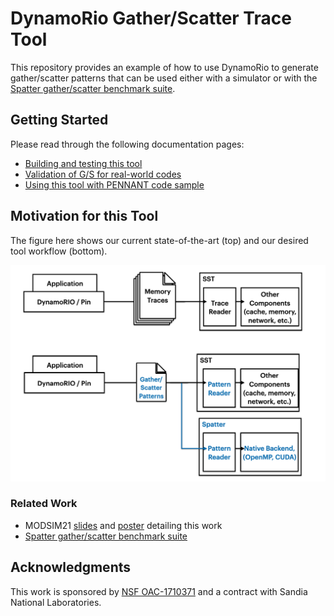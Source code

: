 # DynamoRio Gather/Scatter Trace Tool
This repository provides an example of how to use DynamoRio to generate gather/scatter patterns that can be used either with a simulator or with the [Spatter gather/scatter benchmark suite](https://github.com/hpcgarage/spatter/).

## Getting Started
Please read through the following documentation pages:
* [Building and testing this tool](https://github.com/hpcgarage/dr-gather-scatter-trace/blob/main/docs/building-gs-trace-tools.md)
* [Validation of G/S for real-world codes](https://github.com/hpcgarage/dr-gather-scatter-trace/blob/main/docs/building-gs-trace-tools.md)
* [Using this tool with PENNANT code sample](https://github.com/hpcgarage/dr-gather-scatter-trace/blob/main/docs/application-testing.md)

## Motivation for this Tool
The figure here shows our current state-of-the-art (top) and our desired tool workflow (bottom). 

![DR Trace Generator Overview](https://github.com/hpcgarage/dr-gather-scatter-trace/blob/main/docs/presentations/figs/dr-trace-generator-overview.png)

### Related Work
* MODSIM21 [slides](https://github.com/hpcgarage/dr-gather-scatter-trace/blob/main/docs/presentations/young-etal-scatter-gather-analysis-slides-MODSIM-2021.pdf) and [poster](https://github.com/hpcgarage/dr-gather-scatter-trace/blob/main/docs/presentations/young-etal-gather-scatter-analysis-poster-MODSIM21.pdf) detailing this work
* [Spatter gather/scatter benchmark suite](https://github.com/hpcgarage/spatter)


## Acknowledgments
This work is sponsored by [NSF OAC-1710371](https://www.nsf.gov/awardsearch/showAward?AWD_ID=1710371&HistoricalAwards=false) and a contract with Sandia National Laboratories. 
